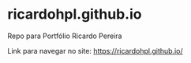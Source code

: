 # ricardohpl.github.io

Repo para Portfólio Ricardo Pereira

Link para navegar no site: https://ricardohpl.github.io/